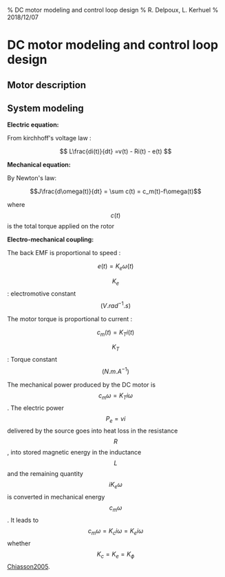 % DC motor modeling and control loop design
% R. Delpoux, L. Kerhuel
% 2018/12/07
# DC motor modeling and control loop design

## Motor description
 
## System modeling

**Electric equation:**

From kirchhoff's voltage law :

$$ L\frac{di(t)}{dt} =v(t) - Ri(t) - e(t) $$

**Mechanical equation:**

By Newton's law:

$$J\frac{d\omega(t)}{dt} = \sum c(t) = c_m(t)-f\omega(t)$$

where $$c(t)$$ is the total torque applied on the rotor


**Electro-mechanical coupling:**

The back EMF is proportional to speed :

$$ e(t) = K_e \omega(t)$$

$$K_e$$ : electromotive constant $$(V.rad^{-1}.s)$$

The motor torque is proportional to current :

$$c_m(t) = K_T i(t)$$

$$K_T$$ : Torque constant $$(N.m.A^{-1})$$


The mechanical power produced by the DC motor is $$c_m\omega = K_Ti\omega$$. The electric power  $$P_e = vi$$ delivered by the source goes into heat loss in the resistance $$R$$, into stored magnetic energy in the inductance $$L$$ and the remaining quantity $$iK_e\omega$$ is converted in mechanical energy $$c_m\omega$$. It leads to $$c_m\omega = K_ci\omega = K_ei\omega$$ whether $$K_c = K_e = K_\phi$$ [Chiasson2005][Chiasson2005].






[Chiasson2005]:Chiasson
